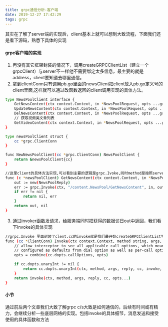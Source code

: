 ```yaml
---
title: grpc通信分析-客户端
date: 2019-12-27 17:42:29
tags: grpc
---
```


其实在了解了server端的实现后，client基本上就可以想到大致流程，下面我们还是看下源码，熟悉下具体的实现

#### grpc客户端的实现
1. 再没有其它框架封装的情况下，调用createGRPCClientList（建立一个grpcClient）与server不一样他不需要绑定太多信息，最主要的就是address，client要知道去哪里通信。
2. 拿到clientConn只有调用pb.go里面的newsClient把client放入pb.go定义号的client里面,这样就可以通过改函数返回的client调用实现的具体方法。
```bash
type NewsPoolClient interface {
	GetNewsContent(ctx context.Context, in *NewsPoolRequest, opts ...grpc.CallOption) (*NewsPoolReply, error)
	UpdateNewsContent(ctx context.Context, in *NewsPoolRequest, opts ...grpc.CallOption) (*UpdateReply, error)
	DelNewsContent(ctx context.Context, in *NewsPoolRequest, opts ...grpc.CallOption) (*DelReply, error)
	// 获取视频类文章列表
	GetVideoContent(ctx context.Context, in *NewsPoolRequest, opts ...grpc.CallOption) (*NewsPoolReply, error)
}

type newsPoolClient struct {
	cc *grpc.ClientConn
}

func NewNewsPoolClient(cc *grpc.ClientConn) NewsPoolClient {
	return &newsPoolClient{cc}
}

//这里client的具体方法实现,可以看到主要的逻辑是grpc.Ivoke,同时method是按照server注册的同样接口传入method
func (c *newsPoolClient) GetNewsContent(ctx context.Context, in *NewsPoolRequest, opts ...grpc.CallOption) (*NewsPoolReply, error) {
	out := new(NewsPoolReply)
	err := grpc.Invoke(ctx, "/content.NewsPool/GetNewsContent", in, out, c.cc, opts...)
	if err != nil {
		return nil, err
	}
	return out, nil
}
```
3. 通过invoker函数发请求，给服务端同时把获得的数据访日out中返回，我们看下Invoke的具体实现
```bash
//grpc.Invoke 里面封装了clent.cc的invoke就是我们最开始createGRPCClientList生成的clentconnect
func (cc *ClientConn) Invoke(ctx context.Context, method string, args, reply interface{}, opts ...CallOption) error {
	// allow interceptor to see all applicable call options, which means those
	// configured as defaults from dial option as well as per-call options
	opts = combine(cc.dopts.callOptions, opts)

	if cc.dopts.unaryInt != nil {
		return cc.dopts.unaryInt(ctx, method, args, reply, cc, invoke, opts...)
	}
	return invoke(ctx, method, args, reply, cc, opts...)
}
```

#### 小节
通过前后两个文章我们大致了解grpc c/s大致是如何通信的，后续有时间或有精力，会继续分析一些底层网络的实现。包括invoke的具体细节，消息发送和接受使用的具体函数和方法